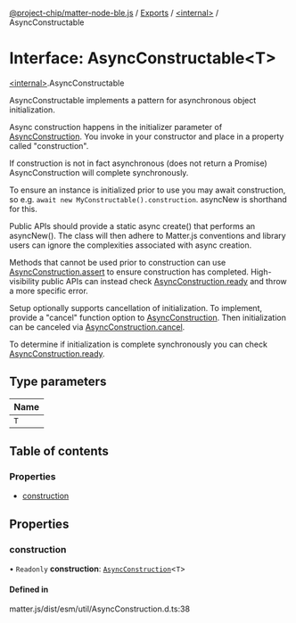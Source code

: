[@project-chip/matter-node-ble.js](../README.md) / [Exports](../modules.md) / [\<internal\>](../modules/internal_.md) / AsyncConstructable

# Interface: AsyncConstructable\<T\>

[\<internal\>](../modules/internal_.md).AsyncConstructable

AsyncConstructable implements a pattern for asynchronous object initialization.

Async construction happens in the initializer parameter of [AsyncConstruction](../modules/internal_.md#asyncconstruction).  You invoke in your constructor
and place in a property called "construction".

If construction is not in fact asynchronous (does not return a Promise) AsyncConstruction will complete
synchronously.

To ensure an instance is initialized prior to use you may await construction, so e.g. `await new
MyConstructable().construction`. asyncNew is shorthand for this.

Public APIs should provide a static async create() that performs an asyncNew().  The class will then adhere to
Matter.js conventions and library users can ignore the complexities associated with async creation.

Methods that cannot be used prior to construction can use [AsyncConstruction.assert](internal_.AsyncConstruction-1.md#assert) to ensure construction has
completed. High-visibility public APIs can instead check [AsyncConstruction.ready](internal_.AsyncConstruction-1.md#ready) and throw a more specific
error.

Setup optionally supports cancellation of initialization.  To implement, provide a "cancel" function option to
[AsyncConstruction](../modules/internal_.md#asyncconstruction).  Then initialization can be canceled via [AsyncConstruction.cancel](internal_.AsyncConstruction-1.md#cancel).

To determine if initialization is complete synchronously you can check [AsyncConstruction.ready](internal_.AsyncConstruction-1.md#ready).

## Type parameters

| Name |
| :------ |
| `T` |

## Table of contents

### Properties

- [construction](internal_.AsyncConstructable.md#construction)

## Properties

### construction

• `Readonly` **construction**: [`AsyncConstruction`](internal_.AsyncConstruction-1.md)\<`T`\>

#### Defined in

matter.js/dist/esm/util/AsyncConstruction.d.ts:38
